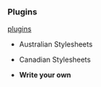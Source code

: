 ### Plugins

[plugins](http://postcss.parts/)

* Australian Stylesheets
* Canadian Stylesheets

* **Write your own**